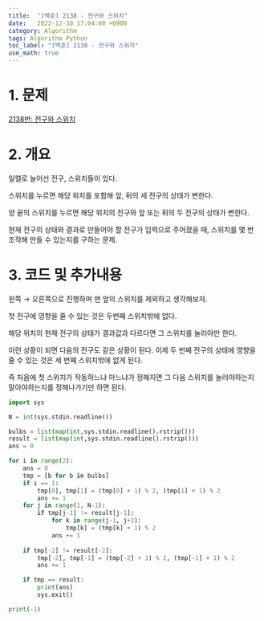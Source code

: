 ```yaml
---
title:  "[백준] 2138 - 전구와 스위치"
date:   2022-12-30 17:04:00 +0900
category: Algorithm
tags: Algorithm Python
toc_label: "[백준] 2138 - 전구와 스위치"
use_math: true
---
```


# 1. 문제
[2138번: 전구와 스위치](https://www.acmicpc.net/problem/2138)



# 2. 개요
일렬로 늘어선 전구, 스위치들이 있다.

스위치를 누르면 해당 위치를 포함해 앞, 뒤의 세 전구의 상태가 변한다.

양 끝의 스위치를 누르면 해당 위치의 전구와 앞 또는 뒤의 두 전구의 상태가 변한다.

현재 전구의 상태와 결과로 만들어야 할 전구가 입력으로 주어졌을 때, 스위치를 몇 번 조작해 만들 수 있는지를 구하는 문제.


# 3. 코드 및 추가내용
왼쪽 → 오른쪽으로 진행하며 맨 앞의 스위치를 제외하고 생각해보자.

첫 전구에 영향을 줄 수 있는 것은 두번째 스위치밖에 없다. 

해당 위치의 현재 전구의 상태가 결과값과 다르다면 그 스위치를 눌러야만 한다.

이런 상황이 되면 다음의 전구도 같은 상황이 된다. 이제 두 번째 전구의 상태에 영향을 줄 수 있는 것은 세 번째 스위치밖에 없게 된다.

즉 처음에 첫 스위치가 작동하느냐 마느냐가 정해지면 그 다음 스위치를 눌러야하는지 말아야하는지를 정해나가기만 하면 된다.



```python
import sys

N = int(sys.stdin.readline())

bulbs = list(map(int,sys.stdin.readline().rstrip()))
result = list(map(int,sys.stdin.readline().rstrip()))
ans = 0

for i in range(2):
    ans = 0
    tmp = [b for b in bulbs]
    if i == 1:
        tmp[0], tmp[1] = (tmp[0] + 1) % 2, (tmp[1] + 1) % 2
        ans += 1
    for j in range(1, N-1):
        if tmp[j-1] != result[j-1]:
            for k in range(j-1, j+2):
                tmp[k] = (tmp[k] + 1) % 2
            ans += 1
    
    if tmp[-2] != result[-2]:
        tmp[-2], tmp[-1] = (tmp[-2] + 1) % 2, (tmp[-1] + 1) % 2
        ans += 1

    if tmp == result:
        print(ans)
        sys.exit()

print(-1)
```

